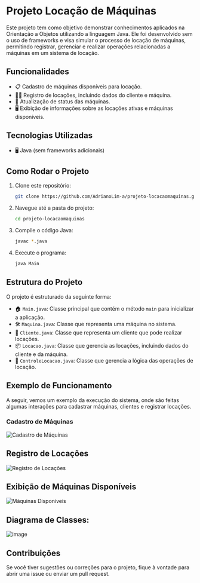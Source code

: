 # Projeto Locação de Máquinas

Este projeto tem como objetivo demonstrar conhecimentos aplicados na Orientação a Objetos utilizando a linguagem Java. Ele foi desenvolvido sem o uso de frameworks e visa simular o processo de locação de máquinas, permitindo registrar, gerenciar e realizar operações relacionadas a máquinas em um sistema de locação.

## Funcionalidades

- 📋 Cadastro de máquinas disponíveis para locação.
- 🧑‍💼 Registro de locações, incluindo dados do cliente e máquina.
- 🔄 Atualização de status das máquinas.
- 🖥️ Exibição de informações sobre as locações ativas e máquinas disponíveis.

## Tecnologias Utilizadas

- 🖥️ Java (sem frameworks adicionais)

## Como Rodar o Projeto

1. Clone este repositório:
    ```bash
    git clone https://github.com/AdrianoLim-a/projeto-locacaomaquinas.git
    ```

2. Navegue até a pasta do projeto:
    ```bash
    cd projeto-locacaomaquinas
    ```

3. Compile o código Java:
    ```bash
    javac *.java
    ```

4. Execute o programa:
    ```bash
    java Main
    ```

## Estrutura do Projeto

O projeto é estruturado da seguinte forma:

- 🏠 `Main.java`: Classe principal que contém o método `main` para inicializar a aplicação.
- 🛠️ `Maquina.java`: Classe que representa uma máquina no sistema.
- 👤 `Cliente.java`: Classe que representa um cliente que pode realizar locações.
- 📦 `Locacao.java`: Classe que gerencia as locações, incluindo dados do cliente e da máquina.
- 🔧 `ControleLocacao.java`: Classe que gerencia a lógica das operações de locação.

## Exemplo de Funcionamento

A seguir, vemos um exemplo da execução do sistema, onde são feitas algumas interações para cadastrar máquinas, clientes e registrar locações.

### Cadastro de Máquinas

![Cadastro de Máquinas](https://via.placeholder.com/600x300?text=Cadastro+de+M%C3%A1quinas)

## Registro de Locações

![Registro de Locações](https://via.placeholder.com/600x300?text=Registro+de+Loca%C3%A7%C3%B5es)

## Exibição de Máquinas Disponíveis

![Máquinas Disponíveis](https://via.placeholder.com/600x300?text=M%C3%A1quinas+Dispon%C3%ADveis)

## Diagrama de Classes: 
![image](https://github.com/user-attachments/assets/21eafb98-6189-4946-9a67-590fb2e7158c)


## Contribuições

Se você tiver sugestões ou correções para o projeto, fique à vontade para abrir uma issue ou enviar um pull request.

